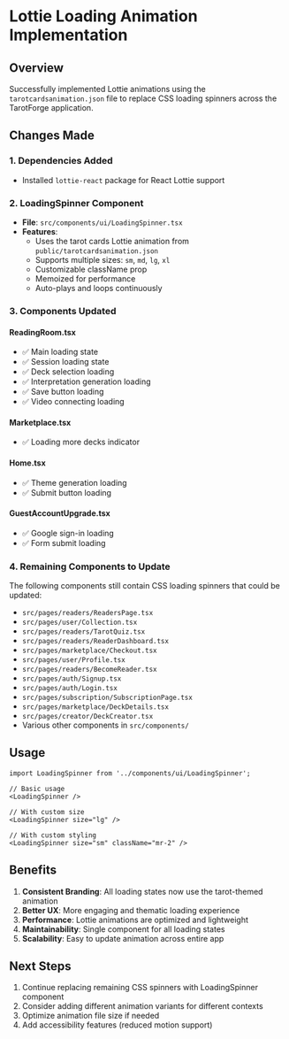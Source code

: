 # Lottie Loading Animation Implementation

## Overview
Successfully implemented Lottie animations using the `tarotcardsanimation.json` file to replace CSS loading spinners across the TarotForge application.

## Changes Made

### 1. Dependencies Added
- Installed `lottie-react` package for React Lottie support

### 2. LoadingSpinner Component
- **File**: `src/components/ui/LoadingSpinner.tsx`
- **Features**:
  - Uses the tarot cards Lottie animation from `public/tarotcardsanimation.json`
  - Supports multiple sizes: `sm`, `md`, `lg`, `xl`
  - Customizable className prop
  - Memoized for performance
  - Auto-plays and loops continuously

### 3. Components Updated

#### ReadingRoom.tsx
- ✅ Main loading state
- ✅ Session loading state  
- ✅ Deck selection loading
- ✅ Interpretation generation loading
- ✅ Save button loading
- ✅ Video connecting loading

#### Marketplace.tsx
- ✅ Loading more decks indicator

#### Home.tsx
- ✅ Theme generation loading
- ✅ Submit button loading

#### GuestAccountUpgrade.tsx
- ✅ Google sign-in loading
- ✅ Form submit loading

### 4. Remaining Components to Update
The following components still contain CSS loading spinners that could be updated:

- `src/pages/readers/ReadersPage.tsx`
- `src/pages/user/Collection.tsx`
- `src/pages/readers/TarotQuiz.tsx`
- `src/pages/readers/ReaderDashboard.tsx`
- `src/pages/marketplace/Checkout.tsx`
- `src/pages/user/Profile.tsx`
- `src/pages/readers/BecomeReader.tsx`
- `src/pages/auth/Signup.tsx`
- `src/pages/auth/Login.tsx`
- `src/pages/subscription/SubscriptionPage.tsx`
- `src/pages/marketplace/DeckDetails.tsx`
- `src/pages/creator/DeckCreator.tsx`
- Various other components in `src/components/`

## Usage

```tsx
import LoadingSpinner from '../components/ui/LoadingSpinner';

// Basic usage
<LoadingSpinner />

// With custom size
<LoadingSpinner size="lg" />

// With custom styling
<LoadingSpinner size="sm" className="mr-2" />
```

## Benefits

1. **Consistent Branding**: All loading states now use the tarot-themed animation
2. **Better UX**: More engaging and thematic loading experience
3. **Performance**: Lottie animations are optimized and lightweight
4. **Maintainability**: Single component for all loading states
5. **Scalability**: Easy to update animation across entire app

## Next Steps

1. Continue replacing remaining CSS spinners with LoadingSpinner component
2. Consider adding different animation variants for different contexts
3. Optimize animation file size if needed
4. Add accessibility features (reduced motion support) 